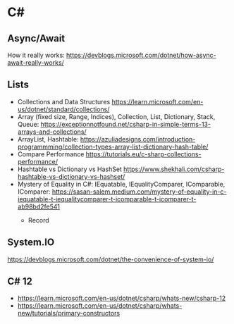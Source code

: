 # C#

## Async/Await

How it really works: <https://devblogs.microsoft.com/dotnet/how-async-await-really-works/>

## Lists

- Collections and Data Structures <https://learn.microsoft.com/en-us/dotnet/standard/collections/>
- Array (fixed size, Range, Indices), Collection, List, Dictionary, Stack, Queue: <https://exceptionnotfound.net/csharp-in-simple-terms-13-arrays-and-collections/>
- ArrayList, Hashtable: <https://azuliadesigns.com/introduction-programmming/collection-types-array-list-dictionary-hash-table/>
- Compare Performance <https://tutorials.eu/c-sharp-collections-performance/>
- Hashtable vs Dictionary vs HashSet <https://www.shekhali.com/csharp-hashtable-vs-dictionary-vs-hashset/>
- Mystery of Equality in C#: IEquatable<T>, IEqualityComparer<T>, IComparable<T>, IComparer<T>: <https://sasan-salem.medium.com/mystery-of-equality-in-c-iequatable-t-iequalitycomparer-t-icomparable-t-icomparer-t-ab98bd2fe541>
  - Record  

## System.IO

<https://devblogs.microsoft.com/dotnet/the-convenience-of-system-io/>

## C# 12

- <https://learn.microsoft.com/en-us/dotnet/csharp/whats-new/csharp-12>
- <https://learn.microsoft.com/en-us/dotnet/csharp/whats-new/tutorials/primary-constructors>
